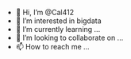 - 👋 Hi, I’m @Cal412
- 👀 I’m interested in bigdata
- 🌱 I’m currently learning ...
- 💞️ I’m looking to collaborate on ...
- 📫 How to reach me ...

<!---
Cal412/Cal412 is a ✨ special ✨ repository because its `README.md` (this file) appears on your GitHub profile.
You can click the Preview link to take a look at your changes.
--->
